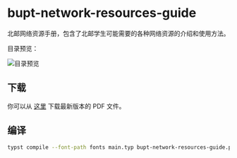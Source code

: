 # bupt-network-resources-guide

北邮网络资源手册，包含了北邮学生可能需要的各种网络资源的介绍和使用方法。

目录预览：

![目录预览](https://github.com/YouXam/bupt-network-resources-guide/releases/latest/download/preview.jpg)

## 下载

你可以从 [这里](https://github.com/YouXam/bupt-network-resources-guide/releases/latest/download/bupt-network-resources-guide.pdf) 下载最新版本的 PDF 文件。


## 编译

```bash
typst compile --font-path fonts main.typ bupt-network-resources-guide.pdf
```